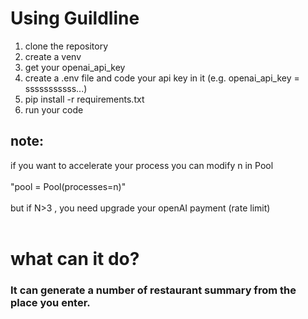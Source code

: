 # Using Guildline
1. clone the repository
2. create a venv
3. get your openai_api_key 
4. create a .env file and code your api key in it (e.g. openai_api_key = sssssssssss...)
5. pip install -r requirements.txt
6. run your code 

## note:
if you want to accelerate your process you can modify n in Pool
<br><br>
 "pool = Pool(processes=n)"
<br><br>
but if N>3 , you need upgrade your openAI payment (rate limit)
<br><br>



# what can it do?

### It can generate a number of restaurant summary from the place you enter.
